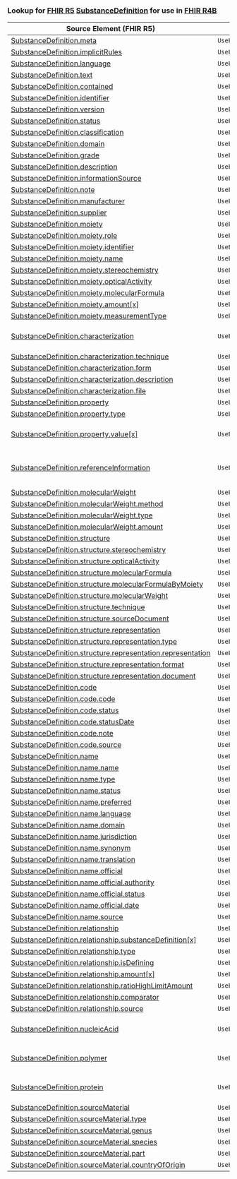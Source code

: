 ### Lookup for [FHIR R5](https://hl7.org/fhir/R5/) [SubstanceDefinition](https://hl7.org/fhir/R5/SubstanceDefinition.html) for use in [FHIR R4B](https://hl7.org/fhir/R4B/)

| Source Element (FHIR R5) | Usage | Target |
| -------------- | ----- | ------ |
| [SubstanceDefinition.meta](https://hl7.org/fhir/R5/SubstanceDefinition.html#resource) | `UseElementSameName` | [SubstanceDefinition.meta](https://hl7.org/fhir/R4B/SubstanceDefinition.html#resource) |
| [SubstanceDefinition.implicitRules](https://hl7.org/fhir/R5/SubstanceDefinition.html#resource) | `UseElementSameName` | [SubstanceDefinition.implicitRules](https://hl7.org/fhir/R4B/SubstanceDefinition.html#resource) |
| [SubstanceDefinition.language](https://hl7.org/fhir/R5/SubstanceDefinition.html#resource) | `UseElementSameName` | [SubstanceDefinition.language](https://hl7.org/fhir/R4B/SubstanceDefinition.html#resource) |
| [SubstanceDefinition.text](https://hl7.org/fhir/R5/SubstanceDefinition.html#resource) | `UseElementSameName` | [SubstanceDefinition.text](https://hl7.org/fhir/R4B/SubstanceDefinition.html#resource) |
| [SubstanceDefinition.contained](https://hl7.org/fhir/R5/SubstanceDefinition.html#resource) | `UseElementSameName` | [SubstanceDefinition.contained](https://hl7.org/fhir/R4B/SubstanceDefinition.html#resource) |
| [SubstanceDefinition.identifier](https://hl7.org/fhir/R5/SubstanceDefinition.html#resource) | `UseElementSameName` | [SubstanceDefinition.identifier](https://hl7.org/fhir/R4B/SubstanceDefinition.html#resource) |
| [SubstanceDefinition.version](https://hl7.org/fhir/R5/SubstanceDefinition.html#resource) | `UseElementSameName` | [SubstanceDefinition.version](https://hl7.org/fhir/R4B/SubstanceDefinition.html#resource) |
| [SubstanceDefinition.status](https://hl7.org/fhir/R5/SubstanceDefinition.html#resource) | `UseElementSameName` | [SubstanceDefinition.status](https://hl7.org/fhir/R4B/SubstanceDefinition.html#resource) |
| [SubstanceDefinition.classification](https://hl7.org/fhir/R5/SubstanceDefinition.html#resource) | `UseElementSameName` | [SubstanceDefinition.classification](https://hl7.org/fhir/R4B/SubstanceDefinition.html#resource) |
| [SubstanceDefinition.domain](https://hl7.org/fhir/R5/SubstanceDefinition.html#resource) | `UseElementSameName` | [SubstanceDefinition.domain](https://hl7.org/fhir/R4B/SubstanceDefinition.html#resource) |
| [SubstanceDefinition.grade](https://hl7.org/fhir/R5/SubstanceDefinition.html#resource) | `UseElementSameName` | [SubstanceDefinition.grade](https://hl7.org/fhir/R4B/SubstanceDefinition.html#resource) |
| [SubstanceDefinition.description](https://hl7.org/fhir/R5/SubstanceDefinition.html#resource) | `UseElementSameName` | [SubstanceDefinition.description](https://hl7.org/fhir/R4B/SubstanceDefinition.html#resource) |
| [SubstanceDefinition.informationSource](https://hl7.org/fhir/R5/SubstanceDefinition.html#resource) | `UseElementSameName` | [SubstanceDefinition.informationSource](https://hl7.org/fhir/R4B/SubstanceDefinition.html#resource) |
| [SubstanceDefinition.note](https://hl7.org/fhir/R5/SubstanceDefinition.html#resource) | `UseElementSameName` | [SubstanceDefinition.note](https://hl7.org/fhir/R4B/SubstanceDefinition.html#resource) |
| [SubstanceDefinition.manufacturer](https://hl7.org/fhir/R5/SubstanceDefinition.html#resource) | `UseElementSameName` | [SubstanceDefinition.manufacturer](https://hl7.org/fhir/R4B/SubstanceDefinition.html#resource) |
| [SubstanceDefinition.supplier](https://hl7.org/fhir/R5/SubstanceDefinition.html#resource) | `UseElementSameName` | [SubstanceDefinition.supplier](https://hl7.org/fhir/R4B/SubstanceDefinition.html#resource) |
| [SubstanceDefinition.moiety](https://hl7.org/fhir/R5/SubstanceDefinition.html#resource) | `UseElementSameName` | [SubstanceDefinition.moiety](https://hl7.org/fhir/R4B/SubstanceDefinition.html#resource) |
| [SubstanceDefinition.moiety.role](https://hl7.org/fhir/R5/SubstanceDefinition.html#resource) | `UseElementSameName` | [SubstanceDefinition.moiety.role](https://hl7.org/fhir/R4B/SubstanceDefinition.html#resource) |
| [SubstanceDefinition.moiety.identifier](https://hl7.org/fhir/R5/SubstanceDefinition.html#resource) | `UseElementSameName` | [SubstanceDefinition.moiety.identifier](https://hl7.org/fhir/R4B/SubstanceDefinition.html#resource) |
| [SubstanceDefinition.moiety.name](https://hl7.org/fhir/R5/SubstanceDefinition.html#resource) | `UseElementSameName` | [SubstanceDefinition.moiety.name](https://hl7.org/fhir/R4B/SubstanceDefinition.html#resource) |
| [SubstanceDefinition.moiety.stereochemistry](https://hl7.org/fhir/R5/SubstanceDefinition.html#resource) | `UseElementSameName` | [SubstanceDefinition.moiety.stereochemistry](https://hl7.org/fhir/R4B/SubstanceDefinition.html#resource) |
| [SubstanceDefinition.moiety.opticalActivity](https://hl7.org/fhir/R5/SubstanceDefinition.html#resource) | `UseElementSameName` | [SubstanceDefinition.moiety.opticalActivity](https://hl7.org/fhir/R4B/SubstanceDefinition.html#resource) |
| [SubstanceDefinition.moiety.molecularFormula](https://hl7.org/fhir/R5/SubstanceDefinition.html#resource) | `UseElementSameName` | [SubstanceDefinition.moiety.molecularFormula](https://hl7.org/fhir/R4B/SubstanceDefinition.html#resource) |
| [SubstanceDefinition.moiety.amount[x]](https://hl7.org/fhir/R5/SubstanceDefinition.html#resource) | `UseElementSameName` | [SubstanceDefinition.moiety.amount[x]](https://hl7.org/fhir/R4B/SubstanceDefinition.html#resource) |
| [SubstanceDefinition.moiety.measurementType](https://hl7.org/fhir/R5/SubstanceDefinition.html#resource) | `UseElementSameName` | [SubstanceDefinition.moiety.measurementType](https://hl7.org/fhir/R4B/SubstanceDefinition.html#resource) |
| [SubstanceDefinition.characterization](https://hl7.org/fhir/R5/SubstanceDefinition.html#resource) | `UseExtension` | [http://hl7.org/fhir/5.0/StructureDefinition/extension-SubstanceDefinition.characterization](StructureDefinition-ext-R5-SubstanceDefinition.characterization.html) |
| [SubstanceDefinition.characterization.technique](https://hl7.org/fhir/R5/SubstanceDefinition.html#resource) | `UseExtensionFromAncestor` | - |
| [SubstanceDefinition.characterization.form](https://hl7.org/fhir/R5/SubstanceDefinition.html#resource) | `UseExtensionFromAncestor` | - |
| [SubstanceDefinition.characterization.description](https://hl7.org/fhir/R5/SubstanceDefinition.html#resource) | `UseExtensionFromAncestor` | - |
| [SubstanceDefinition.characterization.file](https://hl7.org/fhir/R5/SubstanceDefinition.html#resource) | `UseExtensionFromAncestor` | - |
| [SubstanceDefinition.property](https://hl7.org/fhir/R5/SubstanceDefinition.html#resource) | `UseElementSameName` | [SubstanceDefinition.property](https://hl7.org/fhir/R4B/SubstanceDefinition.html#resource) |
| [SubstanceDefinition.property.type](https://hl7.org/fhir/R5/SubstanceDefinition.html#resource) | `UseElementSameName` | [SubstanceDefinition.property.type](https://hl7.org/fhir/R4B/SubstanceDefinition.html#resource) |
| [SubstanceDefinition.property.value[x]](https://hl7.org/fhir/R5/SubstanceDefinition.html#resource) | `UseExtension` | [http://hl7.org/fhir/5.0/StructureDefinition/extension-SubstanceDefinition.property.value](StructureDefinition-ext-R5-SubstanceDefinition.pr.value.html) |
| [SubstanceDefinition.referenceInformation](https://hl7.org/fhir/R5/SubstanceDefinition.html#resource) | `UseExtension` | [http://hl7.org/fhir/5.0/StructureDefinition/extension-SubstanceDefinition.referenceInformation](StructureDefinition-ext-R5-SubstanceDefinition.referenceInformation.html) |
| [SubstanceDefinition.molecularWeight](https://hl7.org/fhir/R5/SubstanceDefinition.html#resource) | `UseElementSameName` | [SubstanceDefinition.molecularWeight](https://hl7.org/fhir/R4B/SubstanceDefinition.html#resource) |
| [SubstanceDefinition.molecularWeight.method](https://hl7.org/fhir/R5/SubstanceDefinition.html#resource) | `UseElementSameName` | [SubstanceDefinition.molecularWeight.method](https://hl7.org/fhir/R4B/SubstanceDefinition.html#resource) |
| [SubstanceDefinition.molecularWeight.type](https://hl7.org/fhir/R5/SubstanceDefinition.html#resource) | `UseElementSameName` | [SubstanceDefinition.molecularWeight.type](https://hl7.org/fhir/R4B/SubstanceDefinition.html#resource) |
| [SubstanceDefinition.molecularWeight.amount](https://hl7.org/fhir/R5/SubstanceDefinition.html#resource) | `UseElementSameName` | [SubstanceDefinition.molecularWeight.amount](https://hl7.org/fhir/R4B/SubstanceDefinition.html#resource) |
| [SubstanceDefinition.structure](https://hl7.org/fhir/R5/SubstanceDefinition.html#resource) | `UseElementSameName` | [SubstanceDefinition.structure](https://hl7.org/fhir/R4B/SubstanceDefinition.html#resource) |
| [SubstanceDefinition.structure.stereochemistry](https://hl7.org/fhir/R5/SubstanceDefinition.html#resource) | `UseElementSameName` | [SubstanceDefinition.structure.stereochemistry](https://hl7.org/fhir/R4B/SubstanceDefinition.html#resource) |
| [SubstanceDefinition.structure.opticalActivity](https://hl7.org/fhir/R5/SubstanceDefinition.html#resource) | `UseElementSameName` | [SubstanceDefinition.structure.opticalActivity](https://hl7.org/fhir/R4B/SubstanceDefinition.html#resource) |
| [SubstanceDefinition.structure.molecularFormula](https://hl7.org/fhir/R5/SubstanceDefinition.html#resource) | `UseElementSameName` | [SubstanceDefinition.structure.molecularFormula](https://hl7.org/fhir/R4B/SubstanceDefinition.html#resource) |
| [SubstanceDefinition.structure.molecularFormulaByMoiety](https://hl7.org/fhir/R5/SubstanceDefinition.html#resource) | `UseElementSameName` | [SubstanceDefinition.structure.molecularFormulaByMoiety](https://hl7.org/fhir/R4B/SubstanceDefinition.html#resource) |
| [SubstanceDefinition.structure.molecularWeight](https://hl7.org/fhir/R5/SubstanceDefinition.html#resource) | `UseElementSameName` | [SubstanceDefinition.structure.molecularWeight](https://hl7.org/fhir/R4B/SubstanceDefinition.html#resource) |
| [SubstanceDefinition.structure.technique](https://hl7.org/fhir/R5/SubstanceDefinition.html#resource) | `UseElementSameName` | [SubstanceDefinition.structure.technique](https://hl7.org/fhir/R4B/SubstanceDefinition.html#resource) |
| [SubstanceDefinition.structure.sourceDocument](https://hl7.org/fhir/R5/SubstanceDefinition.html#resource) | `UseElementSameName` | [SubstanceDefinition.structure.sourceDocument](https://hl7.org/fhir/R4B/SubstanceDefinition.html#resource) |
| [SubstanceDefinition.structure.representation](https://hl7.org/fhir/R5/SubstanceDefinition.html#resource) | `UseElementSameName` | [SubstanceDefinition.structure.representation](https://hl7.org/fhir/R4B/SubstanceDefinition.html#resource) |
| [SubstanceDefinition.structure.representation.type](https://hl7.org/fhir/R5/SubstanceDefinition.html#resource) | `UseElementSameName` | [SubstanceDefinition.structure.representation.type](https://hl7.org/fhir/R4B/SubstanceDefinition.html#resource) |
| [SubstanceDefinition.structure.representation.representation](https://hl7.org/fhir/R5/SubstanceDefinition.html#resource) | `UseElementSameName` | [SubstanceDefinition.structure.representation.representation](https://hl7.org/fhir/R4B/SubstanceDefinition.html#resource) |
| [SubstanceDefinition.structure.representation.format](https://hl7.org/fhir/R5/SubstanceDefinition.html#resource) | `UseElementSameName` | [SubstanceDefinition.structure.representation.format](https://hl7.org/fhir/R4B/SubstanceDefinition.html#resource) |
| [SubstanceDefinition.structure.representation.document](https://hl7.org/fhir/R5/SubstanceDefinition.html#resource) | `UseElementSameName` | [SubstanceDefinition.structure.representation.document](https://hl7.org/fhir/R4B/SubstanceDefinition.html#resource) |
| [SubstanceDefinition.code](https://hl7.org/fhir/R5/SubstanceDefinition.html#resource) | `UseElementSameName` | [SubstanceDefinition.code](https://hl7.org/fhir/R4B/SubstanceDefinition.html#resource) |
| [SubstanceDefinition.code.code](https://hl7.org/fhir/R5/SubstanceDefinition.html#resource) | `UseElementSameName` | [SubstanceDefinition.code.code](https://hl7.org/fhir/R4B/SubstanceDefinition.html#resource) |
| [SubstanceDefinition.code.status](https://hl7.org/fhir/R5/SubstanceDefinition.html#resource) | `UseElementSameName` | [SubstanceDefinition.code.status](https://hl7.org/fhir/R4B/SubstanceDefinition.html#resource) |
| [SubstanceDefinition.code.statusDate](https://hl7.org/fhir/R5/SubstanceDefinition.html#resource) | `UseElementSameName` | [SubstanceDefinition.code.statusDate](https://hl7.org/fhir/R4B/SubstanceDefinition.html#resource) |
| [SubstanceDefinition.code.note](https://hl7.org/fhir/R5/SubstanceDefinition.html#resource) | `UseElementSameName` | [SubstanceDefinition.code.note](https://hl7.org/fhir/R4B/SubstanceDefinition.html#resource) |
| [SubstanceDefinition.code.source](https://hl7.org/fhir/R5/SubstanceDefinition.html#resource) | `UseElementSameName` | [SubstanceDefinition.code.source](https://hl7.org/fhir/R4B/SubstanceDefinition.html#resource) |
| [SubstanceDefinition.name](https://hl7.org/fhir/R5/SubstanceDefinition.html#resource) | `UseElementSameName` | [SubstanceDefinition.name](https://hl7.org/fhir/R4B/SubstanceDefinition.html#resource) |
| [SubstanceDefinition.name.name](https://hl7.org/fhir/R5/SubstanceDefinition.html#resource) | `UseElementSameName` | [SubstanceDefinition.name.name](https://hl7.org/fhir/R4B/SubstanceDefinition.html#resource) |
| [SubstanceDefinition.name.type](https://hl7.org/fhir/R5/SubstanceDefinition.html#resource) | `UseElementSameName` | [SubstanceDefinition.name.type](https://hl7.org/fhir/R4B/SubstanceDefinition.html#resource) |
| [SubstanceDefinition.name.status](https://hl7.org/fhir/R5/SubstanceDefinition.html#resource) | `UseElementSameName` | [SubstanceDefinition.name.status](https://hl7.org/fhir/R4B/SubstanceDefinition.html#resource) |
| [SubstanceDefinition.name.preferred](https://hl7.org/fhir/R5/SubstanceDefinition.html#resource) | `UseElementSameName` | [SubstanceDefinition.name.preferred](https://hl7.org/fhir/R4B/SubstanceDefinition.html#resource) |
| [SubstanceDefinition.name.language](https://hl7.org/fhir/R5/SubstanceDefinition.html#resource) | `UseElementSameName` | [SubstanceDefinition.name.language](https://hl7.org/fhir/R4B/SubstanceDefinition.html#resource) |
| [SubstanceDefinition.name.domain](https://hl7.org/fhir/R5/SubstanceDefinition.html#resource) | `UseElementSameName` | [SubstanceDefinition.name.domain](https://hl7.org/fhir/R4B/SubstanceDefinition.html#resource) |
| [SubstanceDefinition.name.jurisdiction](https://hl7.org/fhir/R5/SubstanceDefinition.html#resource) | `UseElementSameName` | [SubstanceDefinition.name.jurisdiction](https://hl7.org/fhir/R4B/SubstanceDefinition.html#resource) |
| [SubstanceDefinition.name.synonym](https://hl7.org/fhir/R5/SubstanceDefinition.html#resource) | `UseElementSameName` | [SubstanceDefinition.name.synonym](https://hl7.org/fhir/R4B/SubstanceDefinition.html#resource) |
| [SubstanceDefinition.name.translation](https://hl7.org/fhir/R5/SubstanceDefinition.html#resource) | `UseElementSameName` | [SubstanceDefinition.name.translation](https://hl7.org/fhir/R4B/SubstanceDefinition.html#resource) |
| [SubstanceDefinition.name.official](https://hl7.org/fhir/R5/SubstanceDefinition.html#resource) | `UseElementSameName` | [SubstanceDefinition.name.official](https://hl7.org/fhir/R4B/SubstanceDefinition.html#resource) |
| [SubstanceDefinition.name.official.authority](https://hl7.org/fhir/R5/SubstanceDefinition.html#resource) | `UseElementSameName` | [SubstanceDefinition.name.official.authority](https://hl7.org/fhir/R4B/SubstanceDefinition.html#resource) |
| [SubstanceDefinition.name.official.status](https://hl7.org/fhir/R5/SubstanceDefinition.html#resource) | `UseElementSameName` | [SubstanceDefinition.name.official.status](https://hl7.org/fhir/R4B/SubstanceDefinition.html#resource) |
| [SubstanceDefinition.name.official.date](https://hl7.org/fhir/R5/SubstanceDefinition.html#resource) | `UseElementSameName` | [SubstanceDefinition.name.official.date](https://hl7.org/fhir/R4B/SubstanceDefinition.html#resource) |
| [SubstanceDefinition.name.source](https://hl7.org/fhir/R5/SubstanceDefinition.html#resource) | `UseElementSameName` | [SubstanceDefinition.name.source](https://hl7.org/fhir/R4B/SubstanceDefinition.html#resource) |
| [SubstanceDefinition.relationship](https://hl7.org/fhir/R5/SubstanceDefinition.html#resource) | `UseElementSameName` | [SubstanceDefinition.relationship](https://hl7.org/fhir/R4B/SubstanceDefinition.html#resource) |
| [SubstanceDefinition.relationship.substanceDefinition[x]](https://hl7.org/fhir/R5/SubstanceDefinition.html#resource) | `UseElementSameName` | [SubstanceDefinition.relationship.substanceDefinition[x]](https://hl7.org/fhir/R4B/SubstanceDefinition.html#resource) |
| [SubstanceDefinition.relationship.type](https://hl7.org/fhir/R5/SubstanceDefinition.html#resource) | `UseElementSameName` | [SubstanceDefinition.relationship.type](https://hl7.org/fhir/R4B/SubstanceDefinition.html#resource) |
| [SubstanceDefinition.relationship.isDefining](https://hl7.org/fhir/R5/SubstanceDefinition.html#resource) | `UseElementSameName` | [SubstanceDefinition.relationship.isDefining](https://hl7.org/fhir/R4B/SubstanceDefinition.html#resource) |
| [SubstanceDefinition.relationship.amount[x]](https://hl7.org/fhir/R5/SubstanceDefinition.html#resource) | `UseElementSameName` | [SubstanceDefinition.relationship.amount[x]](https://hl7.org/fhir/R4B/SubstanceDefinition.html#resource) |
| [SubstanceDefinition.relationship.ratioHighLimitAmount](https://hl7.org/fhir/R5/SubstanceDefinition.html#resource) | `UseElementSameName` | [SubstanceDefinition.relationship.ratioHighLimitAmount](https://hl7.org/fhir/R4B/SubstanceDefinition.html#resource) |
| [SubstanceDefinition.relationship.comparator](https://hl7.org/fhir/R5/SubstanceDefinition.html#resource) | `UseElementSameName` | [SubstanceDefinition.relationship.comparator](https://hl7.org/fhir/R4B/SubstanceDefinition.html#resource) |
| [SubstanceDefinition.relationship.source](https://hl7.org/fhir/R5/SubstanceDefinition.html#resource) | `UseElementSameName` | [SubstanceDefinition.relationship.source](https://hl7.org/fhir/R4B/SubstanceDefinition.html#resource) |
| [SubstanceDefinition.nucleicAcid](https://hl7.org/fhir/R5/SubstanceDefinition.html#resource) | `UseExtension` | [http://hl7.org/fhir/5.0/StructureDefinition/extension-SubstanceDefinition.nucleicAcid](StructureDefinition-ext-R5-SubstanceDefinition.nucleicAcid.html) |
| [SubstanceDefinition.polymer](https://hl7.org/fhir/R5/SubstanceDefinition.html#resource) | `UseExtension` | [http://hl7.org/fhir/5.0/StructureDefinition/extension-SubstanceDefinition.polymer](StructureDefinition-ext-R5-SubstanceDefinition.polymer.html) |
| [SubstanceDefinition.protein](https://hl7.org/fhir/R5/SubstanceDefinition.html#resource) | `UseExtension` | [http://hl7.org/fhir/5.0/StructureDefinition/extension-SubstanceDefinition.protein](StructureDefinition-ext-R5-SubstanceDefinition.protein.html) |
| [SubstanceDefinition.sourceMaterial](https://hl7.org/fhir/R5/SubstanceDefinition.html#resource) | `UseElementSameName` | [SubstanceDefinition.sourceMaterial](https://hl7.org/fhir/R4B/SubstanceDefinition.html#resource) |
| [SubstanceDefinition.sourceMaterial.type](https://hl7.org/fhir/R5/SubstanceDefinition.html#resource) | `UseElementSameName` | [SubstanceDefinition.sourceMaterial.type](https://hl7.org/fhir/R4B/SubstanceDefinition.html#resource) |
| [SubstanceDefinition.sourceMaterial.genus](https://hl7.org/fhir/R5/SubstanceDefinition.html#resource) | `UseElementSameName` | [SubstanceDefinition.sourceMaterial.genus](https://hl7.org/fhir/R4B/SubstanceDefinition.html#resource) |
| [SubstanceDefinition.sourceMaterial.species](https://hl7.org/fhir/R5/SubstanceDefinition.html#resource) | `UseElementSameName` | [SubstanceDefinition.sourceMaterial.species](https://hl7.org/fhir/R4B/SubstanceDefinition.html#resource) |
| [SubstanceDefinition.sourceMaterial.part](https://hl7.org/fhir/R5/SubstanceDefinition.html#resource) | `UseElementSameName` | [SubstanceDefinition.sourceMaterial.part](https://hl7.org/fhir/R4B/SubstanceDefinition.html#resource) |
| [SubstanceDefinition.sourceMaterial.countryOfOrigin](https://hl7.org/fhir/R5/SubstanceDefinition.html#resource) | `UseElementSameName` | [SubstanceDefinition.sourceMaterial.countryOfOrigin](https://hl7.org/fhir/R4B/SubstanceDefinition.html#resource) |
